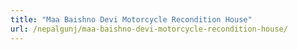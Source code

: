 ```yaml
---
title: "Maa Baishno Devi Motorcycle Recondition House"
url: /nepalgunj/maa-baishno-devi-motorcycle-recondition-house/
---
```

